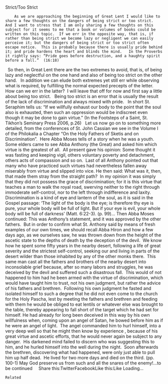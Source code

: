 Strict/Too Strict

		As we are approaching the beginning of Great Lent I would like to share a few thoughts on the dangers of being strict or too strict.  And I want to stress that I am only sharing a few thoughts on this subject for it seems to me that a book or volumes of books could be written on this topic.  If we err in the opposite way, that is, if rather than being strict we become lazy or negligent we can easily perceive it; but the dangers of being strict or too strict often escape notice.  This is probably because there is usually pride behind it; and pride hardens the heart and blinds the mind.   In the Proverbs it rightly says: “Pride goes before destruction, and a haughty spirit before a fall.”  (16:18)
 
So then, in Great Lent there are the two extremes to avoid, that is, of being lazy and neglectful on the one hand and also of being too strict on the other hand.   In addition we can elude both extremes yet still err while observing what is required, by fulfilling the normal expected precepts of the letter.  How can we err in the latter?  I will leave that off for now and first say a little about being too strict.
 
Being too strict is an error that is usually the result of the lack of discrimination and always mixed with pride.   In short St. Seraphim tells us: “If we willfully exhaust our body to the point that the soul also is exhausted, then such an oppression would be indiscreet even though it may be done to gain virtue.” (In the Footsteps of a Saint, St. Tikhon’s Seminary Press 2006, p.26)
 
Let us now go on to something more detailed, from the conferences of St. John Cassian we see in the Volume I of the Philokalia a Chapter “On the Holy Fathers of Sketis and on Discrimination”.  Here Abba Moses tells of a story when he was a youth.  Some elders came to see Abba Anthony (the Great) and asked him which virtue is the greatest of all.  All present gave his opinion: Some thought it was fasting and keeping vigil, others voluntary poverty and detachment, others acts of compassion and so on.  Last of all Anthony pointed out that many who have practiced such virtues had nevertheless fallen away miserably from virtue and slipped into vice.
He then said:
What was it, then, that made them stray from the straight path?  In my opinion it was simply that they did not possess the grace of discrimination; for it is this virtue that teaches a man to walk the royal road, swerving neither to the right through immoderate self-control, nor to the left through indifference and laxity.   Discrimination is a kind of eye and lantern of the soul, as it is said in the Gospel passage: ‘The light of the body is the eye; is therefore thy eye is pure, your whole body will be full of light. But if your eye is evil, your whole body will be full of darkness’ (Matt. 6:22-3). (p. 99)…
Then Abba Moses continued:
This was Anthony’s statement, and it was approved by the other fathers.  But in order to confirm what St. Anthony said by means of fresh examples of our own times, we should recall Abba Hiron and how a few days ago, as we ourselves saw, he was thrown down from the height of the ascetic state to the depths of death by the deception of the devil.  We know how he spent some fifty years in the nearby desert, following a life of great severity and the strictest self-control, seeking our and living in parts of the desert wilder than those inhabited by any of the other monks there.  This same man cast all the fathers and brothers of the nearby desert into inconsolable grief because, after so many labors and struggles, he was deceived by the devil and suffered such a disastrous fall.  This would of not happened to him had he been armed with the virtue of discrimination, which would have taught him to trust, not his own judgment, but rather the advice of his fathers and brethren.  Following his own judgment he fasted and isolated himself to such a degree that he did not even come to the church for the Holy Pascha, lest by meeting the fathers and brethren and feeding with them he would be obliged to eat lentils or whatever else was brought to the table, thereby appearing to fall short of the target which he had set for himself.
He had already for long been deceived in this way by his own willfulness when, coming upon an angel of Satan, he bowed before him as if he were an angel of light.  The angel commanded him to hurl himself, into a very deep well so that he might then know by experience , because of his great virtue and ascetic efforts, that he would never again be subject to any danger.  His darkened mind failed to discern who was suggesting this to him, and he hurled himself into the well during the night.  Soon afterwards the brethren, discovering what had happened, were only just able to pull him up half dead.  He lived for two more days and died on the third. (pp. 100-1)
May God preserve us from such and all the snares of the enemy!…to be continued
 
 
Share this:TwitterFacebookLike this:Like Loading...

	Related
			